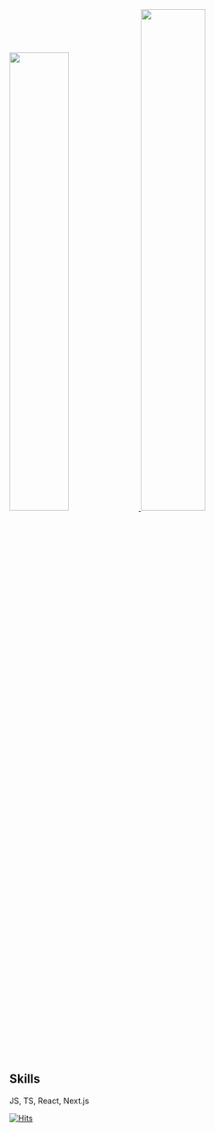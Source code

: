 <a href="https://github.com/anuraghazra/github-readme-stats">
    <img src="https://github-readme-stats.vercel.app/api/top-langs/?username=uniqueeest&layout=donut&show_icons=true&theme=material-palenight&hide_border=true&bg_color=20232a&icon_color=58A6FF&text_color=fff&title_color=58A6FF&count_private=true&exclude_repo=Face-Transfer-Application" width=45.8% />
</a href="https://github.com/anuraghazra/github-readme-stats">    
<a href="https://github.com/anuraghazra/github-readme-stats">
        <img src="http://github-profile-summary-cards.vercel.app/api/cards/productive-time?username=uniqueeest&theme=default&utcOffset=8" width=47.9%>
</a href="https://github.com/anuraghazra/github-readme-stats">

## Skills
JS, TS, React, Next.js

[![Hits](https://hits.seeyoufarm.com/api/count/incr/badge.svg?url=https%3A%2F%2Fgithub.com%2Funiqueeest&count_bg=%2379C83D&title_bg=%23555555&icon=&icon_color=%23E7E7E7&title=hits&edge_flat=false)](https://hits.seeyoufarm.com)               
